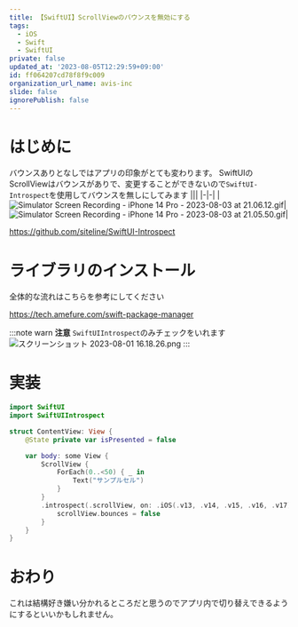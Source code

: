 ```yaml
---
title: 【SwiftUI】ScrollViewのバウンスを無効にする
tags:
  - iOS
  - Swift
  - SwiftUI
private: false
updated_at: '2023-08-05T12:29:59+09:00'
id: ff064207cd78f8f9c009
organization_url_name: avis-inc
slide: false
ignorePublish: false
---
```

# はじめに
バウンスありとなしではアプリの印象がとても変わります。
SwiftUIのScrollViewはバウンスがありで、変更することができないので`SwiftUI-Introspect`を使用してバウンスを無しにしてみます
|||
|-|-|
|![Simulator Screen Recording - iPhone 14 Pro - 2023-08-03 at 21.06.12.gif](https://qiita-image-store.s3.ap-northeast-1.amazonaws.com/0/1745371/87a5fce6-1ef3-2cd3-4a48-e7e401b7a980.gif)|![Simulator Screen Recording - iPhone 14 Pro - 2023-08-03 at 21.05.50.gif](https://qiita-image-store.s3.ap-northeast-1.amazonaws.com/0/1745371/e2a712e8-3fd5-caca-5b1c-80e46c6dee1c.gif)|

https://github.com/siteline/SwiftUI-Introspect

# ライブラリのインストール
全体的な流れはこちらを参考にしてください

https://tech.amefure.com/swift-package-manager

:::note warn
**注意**
`SwiftUIIntrospect`のみチェックをいれます
![スクリーンショット 2023-08-01 16.18.26.png](https://qiita-image-store.s3.ap-northeast-1.amazonaws.com/0/1745371/31800ab3-7bad-0ab0-78fc-fb8934daa2a3.png)
:::

# 実装
```swift
import SwiftUI
import SwiftUIIntrospect

struct ContentView: View {
    @State private var isPresented = false

    var body: some View {
        ScrollView {
            ForEach(0..<50) { _ in
                Text("サンプルセル")
            }
        }
        .introspect(.scrollView, on: .iOS(.v13, .v14, .v15, .v16, .v17)) { scrollView in
            scrollView.bounces = false
        }
    }
}
```

# おわり
これは結構好き嫌い分かれるところだと思うのでアプリ内で切り替えできるようにするといいかもしれません。
